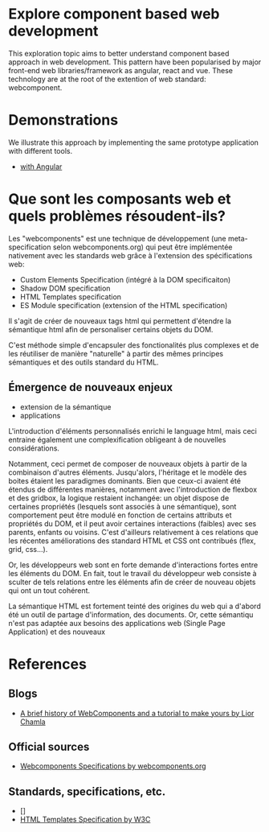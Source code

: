 # Explore component based web development

This exploration topic aims to better understand component based approach in web development. This pattern have been popularised by major front-end web libraries/framework as angular, react and vue. These technology are at the root of the extention of web standard: webcomponent.


# Demonstrations

We illustrate this approach by implementing the same prototype application with different tools.

  - [with Angular](https://github.com/La-Isla-Disruptiva/demo-angular-structured-document-editor)

# Que sont les composants web et quels problèmes résoudent-ils?

Les "webcomponents" est une technique de développement (une meta-specification selon webcomponents.org) qui peut être implémentée nativement avec les standards web grâce à l'extension des spécifications web:

  - Custom Elements Specification (intégré à la DOM specificaiton)
  - Shadow DOM specification
  - HTML Templates specification
  - ES Module specification (extension of the HTML specification)

Il s'agit de créer de nouveaux tags html qui permettent d'étendre la sémantique html afin de personaliser certains objets du DOM.

C'est méthode simple d'encapsuler des fonctionalités plus complexes et de les réutiliser de manière "naturelle" à partir des mêmes principes sémantiques et des outils standard du HTML.

## Émergence de nouveaux enjeux

  - extension de la sémantique
  - applications

L'introduction d'éléments personnalisés enrichi le language html, mais ceci entraine également une complexification obligeant à de nouvelles considérations.

Notamment, ceci permet de composer de nouveaux objets à partir de la combinaison d'autres éléments. Jusqu'alors, l'héritage et le modèle des boites étaient les paradigmes dominants. Bien que ceux-ci avaient été étendus de différentes manières, notamment avec l'introduction de flexbox et des gridbox, la logique restaient inchangée: un objet dispose de certaines propriétés (lesquels sont associés à une sémantique), sont comportement peut être modulé en fonction de certains attributs et propriétés du DOM, et il peut avoir certaines interactions (faibles) avec ses parents, enfants ou voisins. C'est d'ailleurs relativement à ces relations que les récentes améliorations des standard HTML et CSS ont contribués (flex, grid, css...).

Or, les développeurs web sont en forte demande d'interactions fortes entre les éléments du DOM. En fait, tout le travail du développeur web consiste à sculter de tels relations entre les éléments afin de créer de nouveau objets qui ont un tout cohérent.

La sémantique HTML est fortement teinté des origines du web qui a d'abord été un outil de partage d'information, des documents. Or, cette sémantiqu n'est pas adaptée aux besoins des applications web (Single Page Application) et des nouveaux



# References

## Blogs

  - [A brief history of WebComponents and a tutorial to make yours by Lior Chamla](https://medium.com/apprendre-le-web-avec-lior/a-brief-history-of-webcomponents-and-a-tutorial-to-make-yours-a52d329913e7)

## Official sources

  - [Webcomponents Specifications by webcomponents.org](https://www.webcomponents.org/specs)

## Standards, specifications, etc.

  - []
  - [HTML Templates Specification by W3C](https://www.w3.org/TR/html-templates/)
